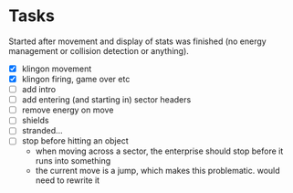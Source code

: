 # Tasks

Started after movement and display of stats was finished (no energy management or collision detection or anything).

- [x] klingon movement
- [x] klingon firing, game over etc
- [ ] add intro
- [ ] add entering (and starting in) sector headers
- [ ] remove energy on move
- [ ] shields
- [ ] stranded...
- [ ] stop before hitting an object
    - when moving across a sector, the enterprise should stop before it runs into something
    - the current move is a jump, which makes this problematic. would need to rewrite it

